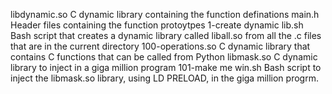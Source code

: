 libdynamic.so C dynamic library containing the function definations
main.h Header files containing the function protoytpes
1-create dynamic lib.sh Bash script that creates a dynamic library called liball.so from all the .c files that are in the current directory
100-operations.so C dynamic library that contains C functions that can be called from Python
libmask.so C dynamic library to inject in a giga million program
101-make me win.sh Bash script to inject the libmask.so library, using LD PRELOAD, in the giga million progrm.
